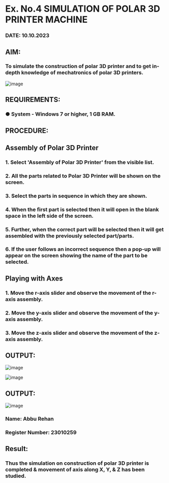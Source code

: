 # Ex. No.4 SIMULATION OF POLAR 3D PRINTER MACHINE

### DATE: 10.10.2023

## AIM:
### To simulate the construction of polar 3D printer and to get in-depth knowledge of mechatronics of polar 3D printers.

![image](https://github.com/Sellakumar1987/Ex.-No.-4---SIMULATION-OF-POLAR-3D-PRINTER-MACHINE/assets/113594316/b551f195-9877-49a2-99bb-a9efcfb3381a)

## REQUIREMENTS:
### ●	System - Windows 7 or higher, 1 GB RAM.

## PROCEDURE:

## Assembly of Polar 3D Printer
### 1.	Select 'Assembly of Polar 3D Printer' from the visible list.
### 2.	All the parts related to Polar 3D Printer will be shown on the screen.
### 3.	Select the parts in sequence in which they are shown.
### 4.	When the first part is selected then it will open in the blank space in the left side of the screen.
### 5.	Further, when the correct part will be selected then it will get assembled with the previously selected part/parts.
### 6.	If the user follows an incorrect sequence then a pop-up will appear on the screen showing the name of the part to be selected.

## Playing with Axes
### 1.	Move the r-axis slider and observe the movement of the r-axis assembly.
### 2.	Move the y-axis slider and observe the movement of the y-axis assembly.
### 3.	Move the z-axis slider and observe the movement of the z-axis assembly.

## OUTPUT:

![image](https://github.com/Abburehan/Ex.-No.-4---SIMULATION-OF-POLAR-3D-PRINTER-MACHINE/assets/138849336/e3b3f694-b016-4b0d-9fe4-fabaa6611b67)

![image](https://github.com/Abburehan/Ex.-No.-4---SIMULATION-OF-POLAR-3D-PRINTER-MACHINE/assets/138849336/c2d78c33-6235-4e36-9693-1a6c917b43bc)



## OUTPUT:

![image](https://github.com/Abburehan/Ex.-No.-4---SIMULATION-OF-POLAR-3D-PRINTER-MACHINE/assets/138849336/2efe42ec-a140-4454-9548-1a3024bc7085)

### Name: Abbu Rehan
### Register Number: 23010259

## Result: 
### Thus the simulation on construction of polar 3D printer is completed & movement of axis along X, Y, & Z has been studied.
